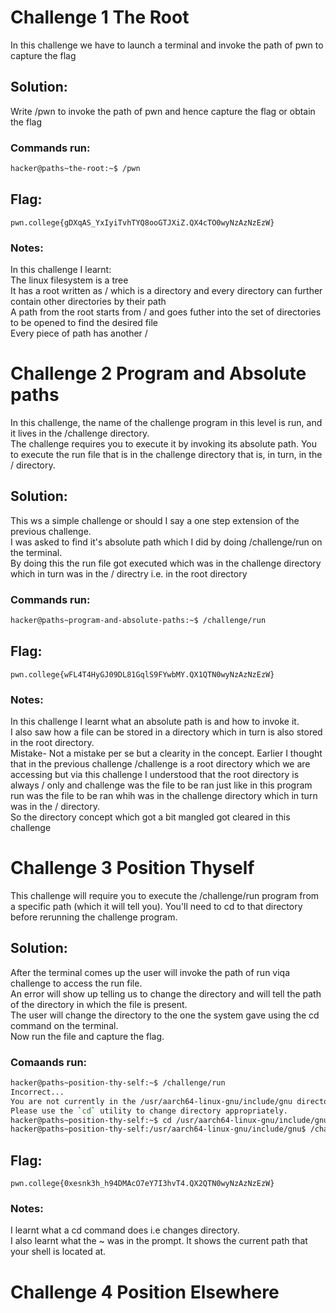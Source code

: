 
# Challenge 1 The Root

In this challenge we have to launch a terminal and invoke the path of pwn to capture the flag

## Solution:

Write /pwn to invoke the path of pwn and hence capture the flag or obtain the flag

### Commands run:
```sh
hacker@paths~the-root:~$ /pwn
```

## Flag:

```
pwn.college{gDXqAS_YxIyiTvhTYQ8ooGTJXiZ.QX4cTO0wyNzAzNzEzW}
```

### Notes:

In this challenge I learnt:<br>
The linux filesystem is a tree<br>
It has a root written as / which is a directory and every directory can further contain other directories by their path<br>
A path from the root starts from / and goes futher into the set of directories to be opened to find the desired file<br>
Every piece of path has another /<br>



# Challenge 2 Program and Absolute paths

In this challenge, the name of the challenge program in this level is run, and it lives in the /challenge directory.<br>
The challenge requires you to execute it by invoking its absolute path. You to execute the run file that is in the challenge directory that is, in turn, in the / directory.

## Solution:

This ws a simple challenge or should I say a one step extension of the previous challenge.<br>
I was asked to find it's absolute path which I did by doing /challenge/run on the terminal.<br>
By doing this the run file got executed which was in the challenge directory which in turn was in the / directry i.e. in the root directory 

### Commands run:

```sh
hacker@paths~program-and-absolute-paths:~$ /challenge/run
```

## Flag:

```
pwn.college{wFL4T4HyGJ09DL81GqlS9FYwbMY.QX1QTN0wyNzAzNzEzW}
```

### Notes:

In this challenge I learnt what an absolute path is and how to invoke it. <br>
I also saw how a file can be stored in a directory which in turn is also stored in the root directory.<br>
Mistake- Not a mistake per se but a clearity in the concept. Earlier I thought that in the previous challenge /challenge is a root directory which we are accessing but via this challenge I understood that the root directory is always / only and challenge was the file to be ran just like in this program run was the file to be ran whih was in the challenge directory which in turn was in the / directory.<br>
So the directory concept which got a bit mangled got cleared in this challenge 



# Challenge 3 Position Thyself

This challenge will require you to execute the /challenge/run program from a specific path (which it will tell you). You'll need to cd to that directory before rerunning the challenge program.

## Solution:

After the terminal comes up the user will invoke the path of run viqa challenge to access the run file.<br>
An error will show up telling us to change the directory and will tell the path of the directory in which the file is present.<br>
The user will change the directory to the one the system gave using the cd command on the terminal.<br>
Now run the file and capture the flag.

### Comaands run:

```sh
hacker@paths~position-thy-self:~$ /challenge/run
Incorrect...
You are not currently in the /usr/aarch64-linux-gnu/include/gnu directory.
Please use the `cd` utility to change directory appropriately.
hacker@paths~position-thy-self:~$ cd /usr/aarch64-linux-gnu/include/gnu
hacker@paths~position-thy-self:/usr/aarch64-linux-gnu/include/gnu$ /challenge/run
```

## Flag:

```
pwn.college{0xesnk3h_h94DMAcO7eY7I3hvT4.QX2QTN0wyNzAzNzEzW}
```

### Notes:

I learnt what a cd command does i.e changes directory.<br>
I also learnt what the ~ was in the prompt. It shows the current path that your shell is located at.



# Challenge 4 Position Elsewhere










